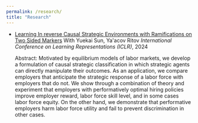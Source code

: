 ```yaml
---
permalink: /research/
title: "Research"
---
```


- [Learning In reverse Causal Strategic Environments with Ramifications on Two Sided Markers](https://arxiv.org/abs/2404.13240)
  With Yuekai Sun, Ya'acov Ritov
  *International Conference on Learning Representations (ICLR)*, 2024
  
  Abstract: Motivated by equilibrium models of labor markets, we develop a formulation of causal strategic classification in which strategic   agents can directly manipulate their outcomes. As an application, we compare employers that anticipate the strategic response of a labor     force with employers that do not. We show through a combination of theory and experiment that employers with performatively optimal hiring   policies improve employer reward, labor force skill level, and in some cases labor force equity. On the other hand, we demonstrate that      performative employers harm labor force utility and fail to prevent discrimination in other cases.
  
